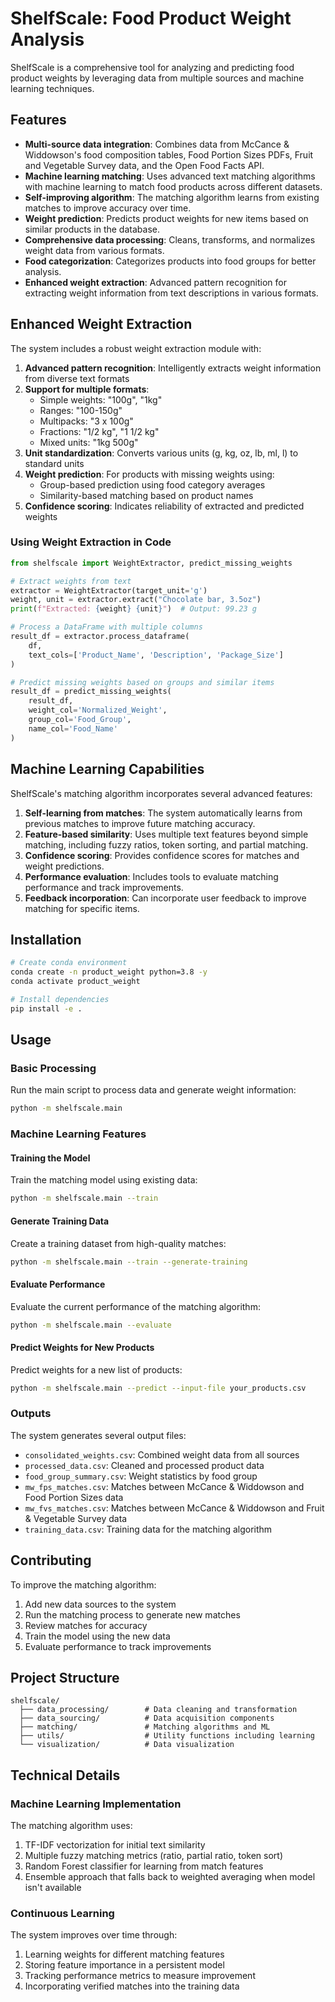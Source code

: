 # ShelfScale: Food Product Weight Analysis

ShelfScale is a comprehensive tool for analyzing and predicting food product weights by leveraging data from multiple sources and machine learning techniques.

## Features

- **Multi-source data integration**: Combines data from McCance & Widdowson's food composition tables, Food Portion Sizes PDFs, Fruit and Vegetable Survey data, and the Open Food Facts API.
- **Machine learning matching**: Uses advanced text matching algorithms with machine learning to match food products across different datasets.
- **Self-improving algorithm**: The matching algorithm learns from existing matches to improve accuracy over time.
- **Weight prediction**: Predicts product weights for new items based on similar products in the database.
- **Comprehensive data processing**: Cleans, transforms, and normalizes weight data from various formats.
- **Food categorization**: Categorizes products into food groups for better analysis.
- **Enhanced weight extraction**: Advanced pattern recognition for extracting weight information from text descriptions in various formats.

## Enhanced Weight Extraction

The system includes a robust weight extraction module with:

1. **Advanced pattern recognition**: Intelligently extracts weight information from diverse text formats 
2. **Support for multiple formats**:
   - Simple weights: "100g", "1kg"
   - Ranges: "100-150g"
   - Multipacks: "3 x 100g"
   - Fractions: "1/2 kg", "1 1/2 kg"
   - Mixed units: "1kg 500g"
3. **Unit standardization**: Converts various units (g, kg, oz, lb, ml, l) to standard units
4. **Weight prediction**: For products with missing weights using:
   - Group-based prediction using food category averages
   - Similarity-based matching based on product names
5. **Confidence scoring**: Indicates reliability of extracted and predicted weights

### Using Weight Extraction in Code

```python
from shelfscale import WeightExtractor, predict_missing_weights

# Extract weights from text
extractor = WeightExtractor(target_unit='g')
weight, unit = extractor.extract("Chocolate bar, 3.5oz")
print(f"Extracted: {weight} {unit}")  # Output: 99.23 g

# Process a DataFrame with multiple columns
result_df = extractor.process_dataframe(
    df, 
    text_cols=['Product_Name', 'Description', 'Package_Size']
)

# Predict missing weights based on groups and similar items
result_df = predict_missing_weights(
    result_df,
    weight_col='Normalized_Weight',
    group_col='Food_Group',
    name_col='Food_Name'
)
```

## Machine Learning Capabilities

ShelfScale's matching algorithm incorporates several advanced features:

1. **Self-learning from matches**: The system automatically learns from previous matches to improve future matching accuracy.
2. **Feature-based similarity**: Uses multiple text features beyond simple matching, including fuzzy ratios, token sorting, and partial matching.
3. **Confidence scoring**: Provides confidence scores for matches and weight predictions.
4. **Performance evaluation**: Includes tools to evaluate matching performance and track improvements.
5. **Feedback incorporation**: Can incorporate user feedback to improve matching for specific items.

## Installation

```bash
# Create conda environment
conda create -n product_weight python=3.8 -y
conda activate product_weight

# Install dependencies
pip install -e .
```

## Usage

### Basic Processing

Run the main script to process data and generate weight information:

```bash
python -m shelfscale.main
```

### Machine Learning Features

#### Training the Model

Train the matching model using existing data:

```bash
python -m shelfscale.main --train
```

#### Generate Training Data

Create a training dataset from high-quality matches:

```bash
python -m shelfscale.main --train --generate-training
```

#### Evaluate Performance

Evaluate the current performance of the matching algorithm:

```bash
python -m shelfscale.main --evaluate
```

#### Predict Weights for New Products

Predict weights for a new list of products:

```bash
python -m shelfscale.main --predict --input-file your_products.csv
```

### Outputs

The system generates several output files:

- `consolidated_weights.csv`: Combined weight data from all sources
- `processed_data.csv`: Cleaned and processed product data
- `food_group_summary.csv`: Weight statistics by food group
- `mw_fps_matches.csv`: Matches between McCance & Widdowson and Food Portion Sizes data
- `mw_fvs_matches.csv`: Matches between McCance & Widdowson and Fruit & Vegetable Survey data
- `training_data.csv`: Training data for the matching algorithm

## Contributing

To improve the matching algorithm:

1. Add new data sources to the system
2. Run the matching process to generate new matches
3. Review matches for accuracy
4. Train the model using the new data
5. Evaluate performance to track improvements

## Project Structure

```
shelfscale/
  ├── data_processing/        # Data cleaning and transformation
  ├── data_sourcing/          # Data acquisition components
  ├── matching/               # Matching algorithms and ML
  ├── utils/                  # Utility functions including learning
  └── visualization/          # Data visualization
```

## Technical Details

### Machine Learning Implementation

The matching algorithm uses:

1. TF-IDF vectorization for initial text similarity
2. Multiple fuzzy matching metrics (ratio, partial ratio, token sort)
3. Random Forest classifier for learning from match features
4. Ensemble approach that falls back to weighted averaging when model isn't available

### Continuous Learning

The system improves over time through:

1. Learning weights for different matching features
2. Storing feature importance in a persistent model
3. Tracking performance metrics to measure improvement
4. Incorporating verified matches into the training data
